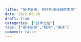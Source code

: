 ```yaml
---
title: "操作系统: 程序和编译器的本质"
date: 2022-06-26
draft: true
categories: ["技术总结"]
tags: ["操作系统","程序","编译"]
comment: false
---
```



